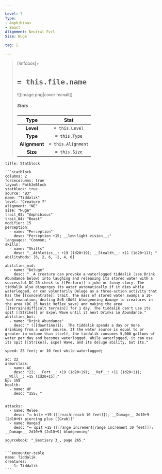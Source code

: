 ```yaml
---

Level: 7
Type:
- Amphibious
- Beast
Alignment: Neutral Evil
Size: Huge

tag: 👹

---
```


> [!infobox]+
> #  `= this.file.name`
> ![[image.png|cover hsmall]]
> ##### Stats
> Type | Stat |
> :---:|:---:|
> **Level** | `= this.Level` |
> **Type** | `= this.Type` |
> **Alignment** | `= this.Alignment` |
> **Size** | `= this.Size` |



````ad-info
title: Statblock

```statblock
columns: 2
forcecolumns: true
layout: Path2eBlock
statblock: true
source: "B3"
name: "Tiddalik"
level: "Creature 7"
alignment: "NE"
size: "Huge"
trait_03: "Amphibious"
trait_04: "Beast"
modifier: 15
perception:
  - name: "Perception"
    desc: "Perception +15; __low-light vision__;"
languages: "Common; "
skills:
  - name: "Skills"
    desc: "__Athletics__: +19 (1d20+19); __Stealth__: +11 (1d20+11); "
abilityMods: [6, 2, 6, -2, 4, 0]

abilities_mid:
  - name: "Deluge"
    desc: "  A creature can provoke a waterlogged tiddalik (see Drink Abundance below) into laughing and releasing its stored water with a successful DC 25 check to [[Perform]] a joke or funny story. The tiddalik also disgorges its water automatically if it dies while waterlogged, or can voluntarily Deluge as a three-action activity that has the [[concentrate]] trait. The mass of stored water swamps a 10-foot emanation, dealing 8d6 (8d6) bludgeoning damage to creatures in the area (DC 25 basic Reflex save) and making the area [[terrain|difficult terrain]] for 1 day. The tiddalik can't use its spit [[Strike]] or Expel Wave until it next Drinks in Abundance."
abilities_bot:
  - name: "Drink Abundance"
    desc: " ([[downtime]]);  The tiddalik spends a day or more drinking from a water source. If the water source is equal to or greater in volume than itself, the tiddalik consumes 5,000 gallons of water per day and becomes waterlogged. While waterlogged, it can use its spit [[Strike]], Expel Wave, and its deluge ability, but its."

speed: 25 feet; or 10 feet while waterlogged;

ac: 22
armorclass:
  - name: AC
    desc: "22; __Fort__: +19 (1d20+19); __Ref__: +11 (1d20+11); __Will__: +15 (1d20+15);"
hp: 155
health:
  - name: HP
    desc: "155; "


attacks:
  - name: Melee
    desc: "⬻ bite +19 ([[reach|reach 10 feet]]); __Damage__ 2d10+9 (2d10+9) piercing plus [[Grab]]"
  - name: Ranged
    desc: "⬻ spit +15 ([[range increment|range increment 30 feet]]); __Damage__ 2d10+9 (2d10+9) bludgeoning"

sourcebook: "_Bestiary 3_, page 265."
```

```encounter-table
name: Tiddalik
creatures:
  - 1: Tiddalik
```

````


